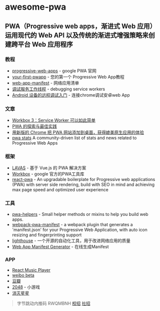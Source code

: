 # awesome-pwa

PWA（Progressive web apps，渐进式 Web 应用）运用现代的 Web API 以及传统的渐进式增强策略来创建跨平台 Web 应用程序
---

### 教程
* [progressive-web-apps][1] - google PWA 官网
* [your-first-pwapp][2]   - 您的第一个 Progressive Web App教程
* [web-app-manifest][3] - 网络应用清单
* [调试服务工作线程][4] - debugging service workers
* [Android 设备的远程调试入门][5] - 连接chrome调试安卓web App

### 文章
* [Workbox 3：Service Worker 可以如此简单][6]
* [PWA 的探索与最佳实践][7]
* [用新版的 Chrome 把 PWA 网站添加到桌面，获得媲美原生应用的体验][8]
* [pwa stats][9] A community-driven list of stats and news related to Progressive Web Apps


### 框架
* [LAVAS][10] - 基于 Vue.js 的 PWA 解决方案
* [Workbox][11] - google 官方的PWA工具库
* [react-pwa][12] - An upgradable boilerplate for Progressive web applications (PWA) with server side rendering, build with SEO in mind and achieving max page speed and optimized user experience

### 工具
* [pwa-helpers][13] - Small helper methods or mixins to help you build web apps.
* [webpack-pwa-manifest][14] -  a webpack plugin that generates a 'manifest.json' for your Progressive Web Application, with auto icon resizing and fingerprinting support
* [lighthouse][15] - 一个开源的自动化工具，用于改进网络应用的质量
* [Web App Manifest Generator][16] - 在线生成Manifest


### APP
* [React Music Player][17]
* [weibo beta][18]
* [豆瓣][19]
* [2048][20] - 小游戏
* [消灭星星][21]

> 字节跳动内推码 RWQMBNH [校招][22] [社招][23]


  [1]: https://developers.google.com/web/progressive-web-apps/
  [2]: https://developers.google.com/web/fundamentals/codelabs/your-first-pwapp/?hl=zh-cn
  [3]: https://developers.google.com/web/fundamentals/web-app-manifest/?hl=zh-cn
  [4]: https://developers.google.com/web/fundamentals/codelabs/debugging-service-workers/#_18
  [5]: https://developers.google.com/web/tools/chrome-devtools/remote-debugging/?hl=zh-cn
  [6]: http://taobaofed.org/blog/2018/08/08/workbox3/
  [7]: https://juejin.im/entry/5ae1861af265da0b886d1ea8
  [8]: https://sspai.com/post/43499
  [9]: https://www.pwastats.com/
  [10]: https://lavas.baidu.com/
  [11]: https://github.com/GoogleChrome/workbox
  [12]: https://www.reactpwa.com/
  [13]: https://github.com/polymer/pwa-helpers#readme
  [14]: https://www.npmjs.com/package/webpack-pwa-manifest
  [15]: https://developers.google.com/web/tools/lighthouse/
  [16]: https://app-manifest.firebaseapp.com/
  [17]: https://playlist.iondrimbafilho.me/
  [18]: https://m.weibo.cn/beta
  [19]: https://m.douban.com/
  [20]: https://games.redream.cn/2048/
  [21]: https://games.redream.cn/popstar/
  [22]: https://job.toutiao.com/mobile/campus/invite/RWQMBNH/?from=singlemessage
  [23]: https://job.toutiao.com/2018/spring_referral/?token=LNgCfLZQA/vviQwGKFphxg==&key=MzE0MDMsMzEyODIsMjc5MjUsMzMxNTcsMzE3OTYsMzIxNzcsMTE2NjA=
